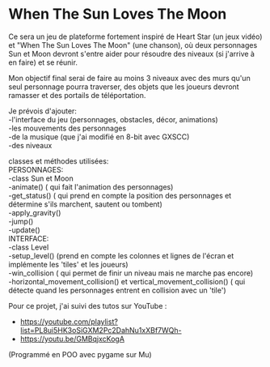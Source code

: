 # When The Sun Loves The Moon
Ce sera un jeu de plateforme fortement inspiré de Heart Star (un jeux vidéo) et "When The Sun Loves The Moon" (une chanson), où deux personnages Sun et Moon devront s'entre aider pour résoudre des niveaux (si j'arrive à en faire) et se réunir.  

Mon objectif final serai de faire au moins 3 niveaux avec des murs qu'un seul personnage pourra traverser, des objets que les joueurs devront ramasser et des portails de téléportation.  

Je prévois d'ajouter:  
-l'interface du jeu (personnages, obstacles, décor, animations)  
-les mouvements des personnages  
-de la musique (que j'ai modifié en 8-bit avec GXSCC)  
-des niveaux  

classes et méthodes utilisées:  
PERSONNAGES:  
  -class Sun et Moon  
  -animate() ( qui fait l'animation des personnages)  
  -get_status() ( qui prend en compte la position des personnages et détermine s'ils marchent, sautent ou tombent)  
  -apply_gravity()  
  -jump()  
  -update()  
INTERFACE:  
  -class Level  
  -setup_level() (prend en compte les colonnes et lignes de l'écran et implémente les 'tiles' et les joueurs)  
  -win_collision ( qui permet de finir un niveau mais ne marche pas encore)  
  -horizontal_movement_collision() et vertical_movement_collision() ( qui détecte quand les personnages entrent en collision avec un 'tile')  
  

Pour ce projet, j'ai suivi des tutos sur YouTube :  
- https://youtube.com/playlist?list=PL8ui5HK3oSiGXM2Pc2DahNu1xXBf7WQh-  
- https://youtu.be/GMBqjxcKogA  

(Programmé en POO avec pygame sur Mu) 
